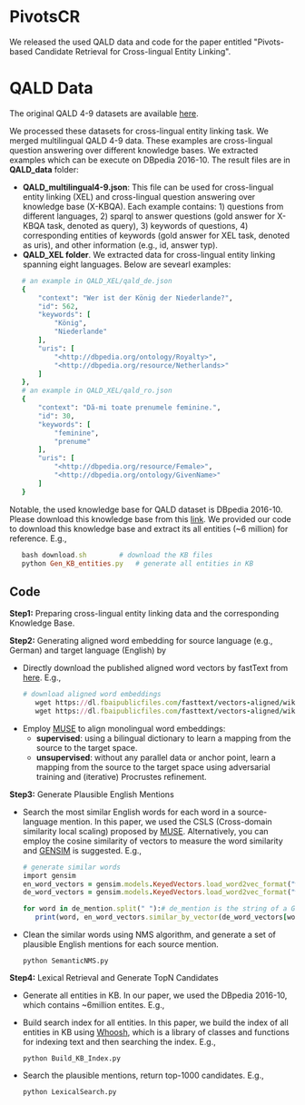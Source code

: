# PivotsCR
We released the used QALD data and code for the paper entitled "Pivots-based Candidate Retrieval for Cross-lingual Entity Linking".
# QALD Data
The original QALD 4-9 datasets are available [here](https://github.com/ag-sc/QALD).  

We processed these datasets for cross-lingual entity linking task. We merged multilingual QALD 4-9 data. These examples are cross-lingual question answering over different knowledge bases. We extracted examples which can be execute on DBpedia 2016-10. The result files are in **QALD_data** folder:
  - **QALD_multilingual4-9.json**: This file can be used for cross-lingual entity linking (XEL) and cross-lingual question answering over knowledge base (X-KBQA). Each example contains: 1) questions from different languages, 2) sparql to answer questions (gold answer for X-KBQA task, denoted as query), 3) keywords of questions, 4) corresponding entities of keywords (gold answer for XEL task, denoted as uris), and other information (e.g., id, answer typ).
  - **QALD_XEL folder**. We extracted data for cross-lingual entity linking spanning eight languages. Below are sevearl examples: 
 ```ruby
    # an example in QALD_XEL/qald_de.json
    {
        "context": "Wer ist der König der Niederlande?",
        "id": 562,
        "keywords": [
            "König",
            "Niederlande"
        ],
        "uris": [
            "<http://dbpedia.org/ontology/Royalty>",
            "<http://dbpedia.org/resource/Netherlands>"
        ]
    },
    # an example in QALD_XEL/qald_ro.json
    {
        "context": "Dă-mi toate prenumele feminine.",
        "id": 30,
        "keywords": [
            "feminine",
            "prenume"
        ],
        "uris": [
            "<http://dbpedia.org/resource/Female>",
            "<http://dbpedia.org/ontology/GivenName>"
        ]
    }
```

Notable, the used knowledge base for QALD dataset is DBpedia 2016-10. Please download this knowledge base from this [link](https://wiki.dbpedia.org/downloads-2016-10). We provided our code to download this knowledge base and extract its all entities (~6 million) for reference. E.g., 
 ``` ruby
	bash download.sh		# download the KB files
	python Gen_KB_entities.py 	# generate all entities in KB
```

## Code
**Step1:** Preparing cross-lingual entity linking data and the corresponding Knowledge Base.
 
**Step2:** Generating aligned word embedding for source language (e.g., German) and target language (English) by
 - Directly download the published aligned word vectors by fastText from [here](https://fasttext.cc/docs/en/aligned-vectors.html). E.g.,
	  ```ruby
	  # download aligned word embeddings
		 wget https://dl.fbaipublicfiles.com/fasttext/vectors-aligned/wiki.en.align.vec
		 wget https://dl.fbaipublicfiles.com/fasttext/vectors-aligned/wiki.de.align.vec
	```
 - Employ [MUSE](https://github.com/facebookresearch/MUSE) to align monolingual word embeddings:
	- **supervised**: using a bilingual dictionary to learn a mapping from the source to the target space.
	- **unsupervised**: without any parallel data or anchor point, learn a mapping from the source to the target space using adversarial training and (iterative) Procrustes refinement.

**Step3:** Generate Plausible English Mentions

 - Search the most similar English words for each word in a source-language mention. In this paper, we used the CSLS (Cross-domain similarity local scaling) proposed by [MUSE](https://github.com/facebookresearch/MUSE). Alternatively, you can employ the cosine similarity of vectors to measure the word similarity and [GENSIM](https://radimrehurek.com/gensim/models/keyedvectors.html) is suggested. E.g.,
	 ```ruby
	 # generate similar words
	 import gensim
	 en_word_vectors = gensim.models.KeyedVectors.load_word2vec_format("wiki.en.align.vec", binary=False)
	 de_word_vectors = gensim.models.KeyedVectors.load_word2vec_format("wiki.de.align.vec", binary=False)

	 for word in de_mention.split(" "):# de_mention is the string of a German mention, e.g., de_mention = "Vincent van Gogh"
		print(word, en_word_vectors.similar_by_vector(de_word_vectors[word],topn=20))
	 ```

 - Clean the similar words using NMS algorithm, and generate a set of plausible English mentions for each source mention.
	 ```
	 python SemanticNMS.py
	 ```
 
**Step4:**  Lexical Retrieval and Generate TopN Candidates
 - Generate all entities in KB. In our paper, we used the DBpedia 2016-10, which contains ~6million entites. E.g.,
	
 - Build search index for all entities.  In this paper, we build the index of all entities in KB using [Whoosh](https://whoosh.readthedocs.io/en/latest/index.html), which is a library of classes and functions for indexing text and then searching the index. E.g.,
  	```
	python Build_KB_Index.py
	``` 
 - Search the plausible mentions, return top-1000 candidates. E.g., 
 	```
	python LexicalSearch.py
	``` 
